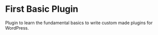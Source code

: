 # First Basic Plugin

Plugin to learn the fundamental basics to write custom made plugins for WordPress.
